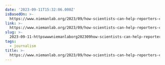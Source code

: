 ```yaml
---
date: '2023-09-11T15:32:06.000Z'
isBasedOn: >-
  https://www.niemanlab.org/2023/09/how-scientists-can-help-reporters-cover-disasters/
link: >-
  https://www.niemanlab.org/2023/09/how-scientists-can-help-reporters-cover-disasters/
slug: >-
  2023-09-11-httpswwwniemanlaborg202309how-scientists-can-help-reporters-cover-disasters
tags:
  - journalism
title: >-
  https://www.niemanlab.org/2023/09/how-scientists-can-help-reporters-cover-disasters/
---
```



